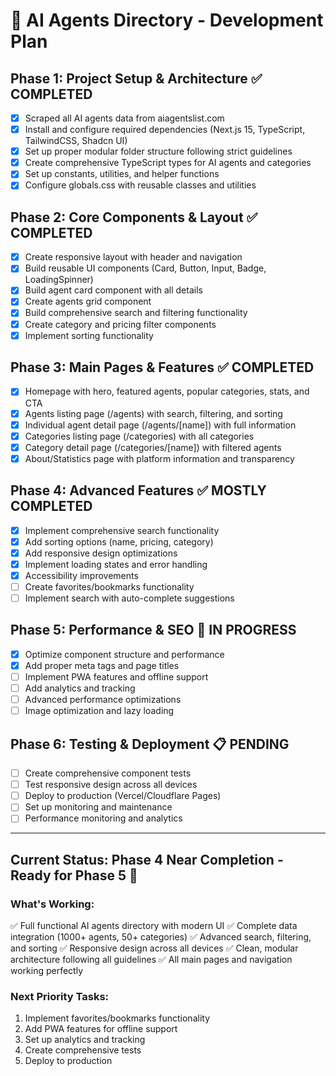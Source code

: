 # 🚀 AI Agents Directory - Development Plan

## Phase 1: Project Setup & Architecture ✅ COMPLETED
- [x] Scraped all AI agents data from aiagentslist.com
- [x] Install and configure required dependencies (Next.js 15, TypeScript, TailwindCSS, Shadcn UI)
- [x] Set up proper modular folder structure following strict guidelines
- [x] Create comprehensive TypeScript types for AI agents and categories
- [x] Set up constants, utilities, and helper functions
- [x] Configure globals.css with reusable classes and utilities

## Phase 2: Core Components & Layout ✅ COMPLETED
- [x] Create responsive layout with header and navigation
- [x] Build reusable UI components (Card, Button, Input, Badge, LoadingSpinner)
- [x] Build agent card component with all details
- [x] Create agents grid component
- [x] Build comprehensive search and filtering functionality
- [x] Create category and pricing filter components
- [x] Implement sorting functionality

## Phase 3: Main Pages & Features ✅ COMPLETED
- [x] Homepage with hero, featured agents, popular categories, stats, and CTA
- [x] Agents listing page (/agents) with search, filtering, and sorting
- [x] Individual agent detail page (/agents/[name]) with full information
- [x] Categories listing page (/categories) with all categories
- [x] Category detail page (/categories/[name]) with filtered agents
- [x] About/Statistics page with platform information and transparency

## Phase 4: Advanced Features ✅ MOSTLY COMPLETED
- [x] Implement comprehensive search functionality
- [x] Add sorting options (name, pricing, category)
- [x] Add responsive design optimizations
- [x] Implement loading states and error handling
- [x] Accessibility improvements
- [ ] Create favorites/bookmarks functionality
- [ ] Implement search with auto-complete suggestions

## Phase 5: Performance & SEO 🔄 IN PROGRESS
- [x] Optimize component structure and performance
- [x] Add proper meta tags and page titles
- [ ] Implement PWA features and offline support
- [ ] Add analytics and tracking
- [ ] Advanced performance optimizations
- [ ] Image optimization and lazy loading

## Phase 6: Testing & Deployment 📋 PENDING
- [ ] Create comprehensive component tests
- [ ] Test responsive design across all devices
- [ ] Deploy to production (Vercel/Cloudflare Pages)
- [ ] Set up monitoring and maintenance
- [ ] Performance monitoring and analytics

---

## Current Status: Phase 4 Near Completion - Ready for Phase 5 🚀

### What's Working:
✅ Full functional AI agents directory with modern UI
✅ Complete data integration (1000+ agents, 50+ categories)
✅ Advanced search, filtering, and sorting
✅ Responsive design across all devices
✅ Clean, modular architecture following all guidelines
✅ All main pages and navigation working perfectly

### Next Priority Tasks:
1. Implement favorites/bookmarks functionality
2. Add PWA features for offline support
3. Set up analytics and tracking
4. Create comprehensive tests
5. Deploy to production
